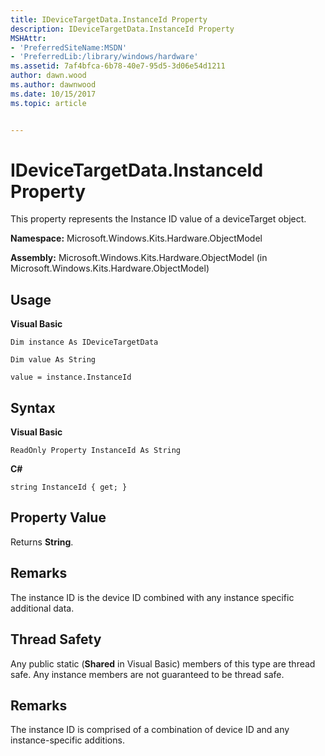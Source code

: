 ```yaml
---
title: IDeviceTargetData.InstanceId Property
description: IDeviceTargetData.InstanceId Property
MSHAttr:
- 'PreferredSiteName:MSDN'
- 'PreferredLib:/library/windows/hardware'
ms.assetid: 7af4bfca-6b78-40e7-95d5-3d06e54d1211
author: dawn.wood
ms.author: dawnwood
ms.date: 10/15/2017
ms.topic: article


---
```


# IDeviceTargetData.InstanceId Property


This property represents the Instance ID value of a deviceTarget object.

**Namespace:** Microsoft.Windows.Kits.Hardware.ObjectModel

**Assembly:** Microsoft.Windows.Kits.Hardware.ObjectModel (in Microsoft.Windows.Kits.Hardware.ObjectModel)

## <span id="Usage"></span><span id="usage"></span><span id="USAGE"></span>Usage


**Visual Basic**

`Dim instance As IDeviceTargetData`

`Dim value As String`

`value = instance.InstanceId`

## <span id="Syntax"></span><span id="syntax"></span><span id="SYNTAX"></span>Syntax


**Visual Basic**

`ReadOnly Property InstanceId As String`

**C#**

`string InstanceId { get; }`

## <span id="Property_Value"></span><span id="property_value"></span><span id="PROPERTY_VALUE"></span>Property Value


Returns **String**.

## <span id="Remarks"></span><span id="remarks"></span><span id="REMARKS"></span>Remarks


The instance ID is the device ID combined with any instance specific additional data.

## <span id="Thread_Safety"></span><span id="thread_safety"></span><span id="THREAD_SAFETY"></span>Thread Safety


Any public static (**Shared** in Visual Basic) members of this type are thread safe. Any instance members are not guaranteed to be thread safe.

## <span id="Remarks"></span><span id="remarks"></span><span id="REMARKS"></span>Remarks


The instance ID is comprised of a combination of device ID and any instance-specific additions.

 

 






